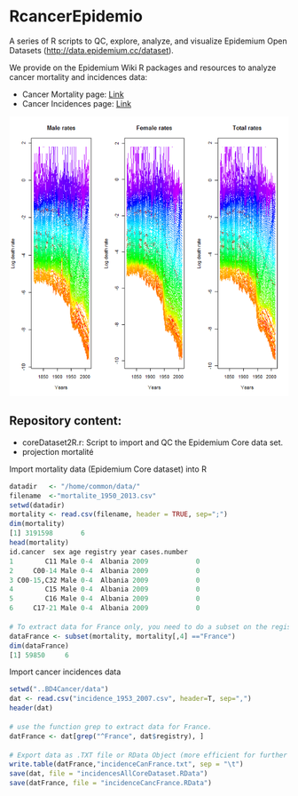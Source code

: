 # RcancerEpidemio

A series of R scripts to QC, explore, analyze, and visualize Epidemium Open Datasets (http://data.epidemium.cc/dataset).

We provide on the Epidemium Wiki R packages and resources to analyze cancer mortality and incidences data:
- Cancer Mortality page:  [Link](http://wiki.epidemium.cc/wiki/Mortalit%C3%A9_des_cancers)
- Cancer Incidences page: [Link](http://wiki.epidemium.cc/wiki/Cancer_incidences)

![alt tag](https://github.com/Epidemium/R2cancerEpidemiology/blob/master/BD4Cancer_mortalityFrance.png)

## Repository content:

- coreDataset2R.r:  Script to import and QC the Epidemium Core data set.
- projection mortalité


Import mortality data (Epidemium Core dataset) into R

```R
datadir   <- "/home/common/data/" 
filename  <-"mortalite_1950_2013.csv"
setwd(datadir)
mortality <- read.csv(filename, header = TRUE, sep=";") 
dim(mortality) 
[1] 3191598       6 
head(mortality)    
id.cancer  sex age registry year cases.number
1        C11 Male 0-4  Albania 2009            0
2     C00-14 Male 0-4  Albania 2009            0
3 C00-15,C32 Male 0-4  Albania 2009            0
4        C15 Male 0-4  Albania 2009            0
5        C16 Male 0-4  Albania 2009            0
6     C17-21 Male 0-4  Albania 2009            0 

# To extract data for France only, you need to do a subset on the registry column.
dataFrance <- subset(mortality, mortality[,4] =="France") 
dim(dataFrance)
[1] 59850     6
```

Import cancer incidences data

```R
setwd("..BD4Cancer/data")
dat <- read.csv("incidence_1953_2007.csv", header=T, sep=",")
header(dat)

# use the function grep to extract data for France.
datFrance <- dat[grep("^France", dat$registry), ]

# Export data as .TXT file or RData Object (more efficient for further analyses)
write.table(datFrance,"incidenceCanFrance.txt", sep = "\t")
save(dat, file = "incidencesAllCoreDataset.RData")
save(datFrance, file = "incidenceCancFrance.RData")

```


